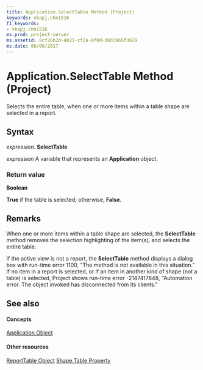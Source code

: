```yaml
---
title: Application.SelectTable Method (Project)
keywords: vbapj.chm1516
f1_keywords:
- vbapj.chm1516
ms.prod: project-server
ms.assetid: 8cf26b2d-4021-cf2a-8f0d-d033965f3629
ms.date: 06/08/2017
---
```



# Application.SelectTable Method (Project)
Selects the entire table, when one or more items within a table shape are selected in a report.

## Syntax

 _expression_. **SelectTable**

 _expression_ A variable that represents an **Application** object.


### Return value

 **Boolean**

 **True** if the table is selected; otherwise, **False**.


## Remarks

When one or more items within a table shape are selected, the  **SelectTable** method removes the selection highlighting of the item(s), and selects the entire table.

If the active view is not a report, the  **SelectTable** method displays a dialog box with run-time error 1100, "The method is not available in this situation." If no item in a report is selected, or if an item in another kind of shape (not a table) is selected, Project shows run-time error -2147417848, "Automation error. The object invoked has disconnected from its clients."


## See also


#### Concepts


[Application Object](Project.Application.md)
#### Other resources


[ReportTable Object](Project.reporttable.md)
[Shape.Table Property](Project.shape.table.md)
